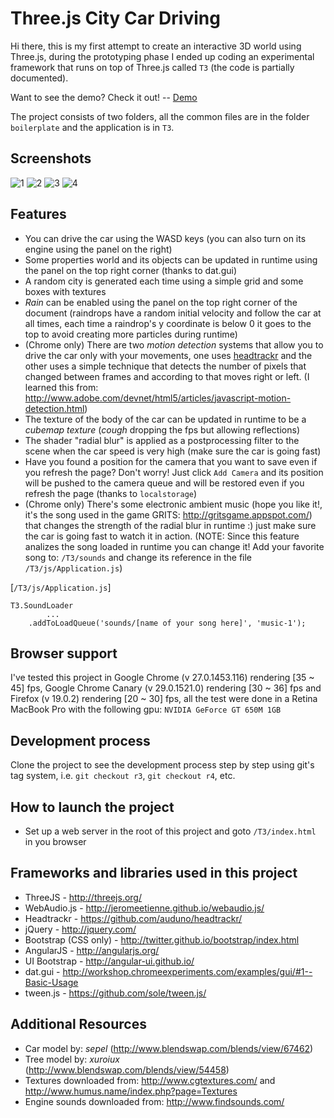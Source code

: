 Three.js City Car Driving
=========================

Hi there, this is my first attempt to create an interactive 3D world using Three.js, during the prototyping phase I ended up coding an experimental framework that runs on top of Three.js called `T3` (the code is partially documented).

Want to see the demo? Check it out!   --   [Demo](http://mauriciopoppe.github.io/Three.js-City/T3/)

The project consists of two folders, all the common files are in the folder `boilerplate` and the application is in `T3`.

## Screenshots
![1](http://mauriciopoppe.github.io/Three.js-City/T3/images/screenshots/1.jpg)
![2](http://mauriciopoppe.github.io/Three.js-City/T3/images/screenshots/2.jpg)
![3](http://mauriciopoppe.github.io/Three.js-City/T3/images/screenshots/3.jpg)
![4](http://mauriciopoppe.github.io/Three.js-City/T3/images/screenshots/4.jpg)

## Features
- You can drive the car using the WASD keys (you can also turn on its engine using the panel on the right)
- Some properties world and its objects can be updated in runtime using the panel on the top right corner (thanks to dat.gui)
- A random city is generated each time using a simple grid and some boxes with textures
- *Rain* can be enabled using the panel on the top right corner of the document (raindrops have a random initial velocity and follow the car at all times, each time a raindrop's y coordinate is below 0 it goes to the top to avoid creating more particles during runtime)
- (Chrome only) There are two *motion detection* systems that allow you to drive the car only with your movements, one uses [headtrackr](https://github.com/auduno/headtrackr/) and the other uses a simple technique that detects the number of pixels that changed between frames and according to that moves right or left. (I learned this from: http://www.adobe.com/devnet/html5/articles/javascript-motion-detection.html)
- The texture of the body of the car can be updated in runtime to be a *cubemap texture* (*cough* dropping the fps but allowing reflections)
- The shader "radial blur" is applied as a postprocessing filter to the scene when the car speed is very high (make sure the car is going fast)
- Have you found a position for the camera that you want to save even if you refresh the page? Don't worry! Just click `Add Camera` and its position will be pushed to the camera queue and will be restored even if you refresh the page (thanks to `localstorage`)
- (Chrome only) There's some electronic ambient music (hope you like it!, it's the song used in the game GRITS: http://gritsgame.appspot.com/) that changes the strength of the radial blur in runtime :) just make sure the car is going fast to watch it in action. (NOTE: Since this feature analizes the song loaded in runtime you can change it! Add your favorite song to: `/T3/sounds` and change its reference in the file `/T3/js/Application.js`)

[`/T3/js/Application.js`]

    T3.SoundLoader
            ...
        .addToLoadQueue('sounds/[name of your song here]', 'music-1');

## Browser support

I've tested this project in Google Chrome (v 27.0.1453.116) rendering [35 ~ 45] fps, Google Chrome Canary (v 29.0.1521.0) rendering [30 ~ 36] fps and Firefox (v 19.0.2) rendering [20 ~ 30] fps, all the test were done in a Retina MacBook Pro with the following gpu: `NVIDIA GeForce GT 650M 1GB`

## Development process
Clone the project to see the development process step by step using git's tag system, i.e. `git checkout r3`, `git checkout r4`, etc.

## How to launch the project
- Set up a web server in the root of this project and goto `/T3/index.html` in you browser

## Frameworks and libraries used in this project
- ThreeJS - http://threejs.org/
- WebAudio.js - http://jeromeetienne.github.io/webaudio.js/
- Headtrackr - https://github.com/auduno/headtrackr/
- jQuery - http://jquery.com/
- Bootstrap (CSS only) - http://twitter.github.io/bootstrap/index.html
- AngularJS - http://angularjs.org/
- UI Bootstrap - http://angular-ui.github.io/
- dat.gui - http://workshop.chromeexperiments.com/examples/gui/#1--Basic-Usage
- tween.js - https://github.com/sole/tween.js/

## Additional Resources

- Car model by: *sepel* (http://www.blendswap.com/blends/view/67462)
- Tree model by: *xuroiux* (http://www.blendswap.com/blends/view/54458)
- Textures downloaded from: http://www.cgtextures.com/ and http://www.humus.name/index.php?page=Textures
- Engine sounds downloaded from: http://www.findsounds.com/

